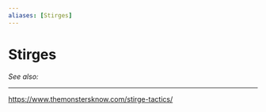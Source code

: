 ```yaml
---
aliases: [Stirges]
---
```

# Stirges
*See also:* 
___
https://www.themonstersknow.com/stirge-tactics/